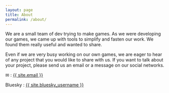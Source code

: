 ```yaml
---
layout: page
title: About
permalink: /about/
---
```


We are a small team of dev trying to make games. As we were developing our games, we came up with tools to simplify and fasten our work. We found them really useful and wanted to share.

Even if we are very busy working on our own games, we are eager to hear of any project that you would like to share with us. If you want to talk about your project, please send us an email or a message on our social networks. 

&#9993; : <a class="u-email" target="_blank" href="mailto:{{ site.email }}">{{ site.email }}</a>

Bluesky : <a class="u-email" target="_blank" href="https://bsky.app/profile/{{ site.bluesky_username }}">{{ site.bluesky_username }}</a>
